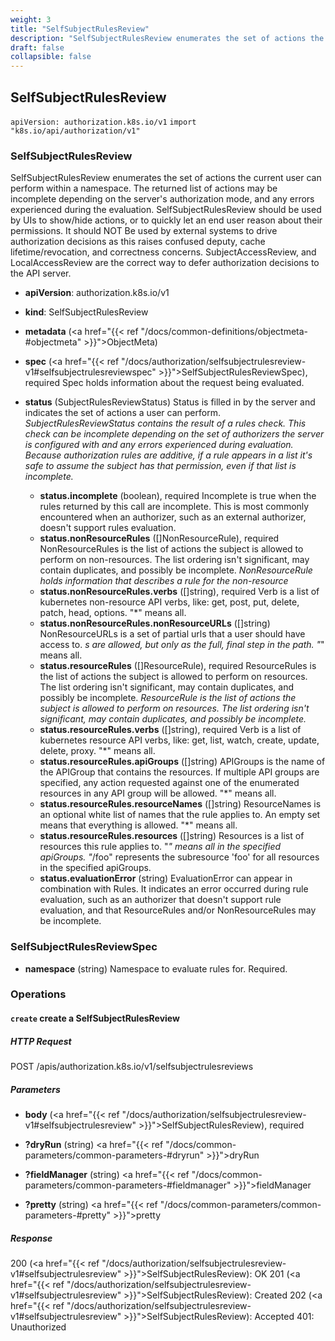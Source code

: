 ```yaml
---
weight: 3
title: "SelfSubjectRulesReview"
description: "SelfSubjectRulesReview enumerates the set of actions the current user can perform within a namespace."
draft: false
collapsible: false
---
```

## SelfSubjectRulesReview
`apiVersion: authorization.k8s.io/v1`
`import "k8s.io/api/authorization/v1"`
### SelfSubjectRulesReview
SelfSubjectRulesReview enumerates the set of actions the current user can perform within a namespace. The returned list of actions may be incomplete depending on the server's authorization mode, and any errors experienced during the evaluation. SelfSubjectRulesReview should be used by UIs to show/hide actions, or to quickly let an end user reason about their permissions. It should NOT Be used by external systems to drive authorization decisions as this raises confused deputy, cache lifetime/revocation, and correctness concerns. SubjectAccessReview, and LocalAccessReview are the correct way to defer authorization decisions to the API server.
- **apiVersion**: authorization.k8s.io/v1
  
- **kind**: SelfSubjectRulesReview
  
- **metadata** (<a href="{{< ref "/docs/common-definitions/objectmeta-#objectmeta" >}}">ObjectMeta</a>)
  
- **spec** (<a href="{{< ref "/docs/authorization/selfsubjectrulesreview-v1#selfsubjectrulesreviewspec" >}}">SelfSubjectRulesReviewSpec</a>), required
  Spec holds information about the request being evaluated.
- **status** (SubjectRulesReviewStatus)
  Status is filled in by the server and indicates the set of actions a user can perform.
*SubjectRulesReviewStatus contains the result of a rules check. This check can be incomplete depending on the set of authorizers the server is configured with and any errors experienced during evaluation. Because authorization rules are additive, if a rule appears in a list it's safe to assume the subject has that permission, even if that list is incomplete.*
  - **status.incomplete** (boolean), required
    Incomplete is true when the rules returned by this call are incomplete. This is most commonly encountered when an authorizer, such as an external authorizer, doesn't support rules evaluation.
  - **status.nonResourceRules** ([]NonResourceRule), required
    NonResourceRules is the list of actions the subject is allowed to perform on non-resources. The list ordering isn't significant, may contain duplicates, and possibly be incomplete.
*NonResourceRule holds information that describes a rule for the non-resource*
  - **status.nonResourceRules.verbs** ([]string), required
    Verb is a list of kubernetes non-resource API verbs, like: get, post, put, delete, patch, head, options.  "*" means all.
  - **status.nonResourceRules.nonResourceURLs** ([]string)
    NonResourceURLs is a set of partial urls that a user should have access to.  *s are allowed, but only as the full, final step in the path.  "*" means all.
  - **status.resourceRules** ([]ResourceRule), required
    ResourceRules is the list of actions the subject is allowed to perform on resources. The list ordering isn't significant, may contain duplicates, and possibly be incomplete.
*ResourceRule is the list of actions the subject is allowed to perform on resources. The list ordering isn't significant, may contain duplicates, and possibly be incomplete.*
  - **status.resourceRules.verbs** ([]string), required
    Verb is a list of kubernetes resource API verbs, like: get, list, watch, create, update, delete, proxy.  "*" means all.
  - **status.resourceRules.apiGroups** ([]string)
    APIGroups is the name of the APIGroup that contains the resources.  If multiple API groups are specified, any action requested against one of the enumerated resources in any API group will be allowed.  "*" means all.
  - **status.resourceRules.resourceNames** ([]string)
    ResourceNames is an optional white list of names that the rule applies to.  An empty set means that everything is allowed.  "*" means all.
  - **status.resourceRules.resources** ([]string)
    Resources is a list of resources this rule applies to.  "*" means all in the specified apiGroups.
     "*/foo" represents the subresource 'foo' for all resources in the specified apiGroups.
  - **status.evaluationError** (string)
    EvaluationError can appear in combination with Rules. It indicates an error occurred during rule evaluation, such as an authorizer that doesn't support rule evaluation, and that ResourceRules and/or NonResourceRules may be incomplete.
### SelfSubjectRulesReviewSpec

- **namespace** (string)
  Namespace to evaluate rules for. Required.
### Operations
#### `create` create a SelfSubjectRulesReview

##### HTTP Request
POST /apis/authorization.k8s.io/v1/selfsubjectrulesreviews

##### Parameters
  - **body** (<a href="{{< ref "/docs/authorization/selfsubjectrulesreview-v1#selfsubjectrulesreview" >}}">SelfSubjectRulesReview</a>), required
    
  - **?dryRun** (string)
    <a href="{{< ref "/docs/common-parameters/common-parameters-#dryrun" >}}">dryRun</a>
  - **?fieldManager** (string)
    <a href="{{< ref "/docs/common-parameters/common-parameters-#fieldmanager" >}}">fieldManager</a>
  - **?pretty** (string)
    <a href="{{< ref "/docs/common-parameters/common-parameters-#pretty" >}}">pretty</a>

##### Response
200 (<a href="{{< ref "/docs/authorization/selfsubjectrulesreview-v1#selfsubjectrulesreview" >}}">SelfSubjectRulesReview</a>): OK
201 (<a href="{{< ref "/docs/authorization/selfsubjectrulesreview-v1#selfsubjectrulesreview" >}}">SelfSubjectRulesReview</a>): Created
202 (<a href="{{< ref "/docs/authorization/selfsubjectrulesreview-v1#selfsubjectrulesreview" >}}">SelfSubjectRulesReview</a>): Accepted
401: Unauthorized
